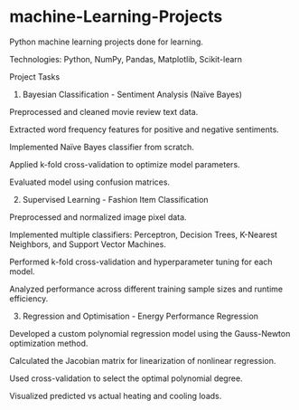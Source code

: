 # machine-Learning-Projects

Python machine learning projects done for learning.

Technologies:
Python, NumPy, Pandas, Matplotlib, Scikit-learn

Project Tasks
1. Bayesian Classification - Sentiment Analysis (Naïve Bayes)

Preprocessed and cleaned movie review text data.

Extracted word frequency features for positive and negative sentiments.

Implemented Naïve Bayes classifier from scratch.

Applied k-fold cross-validation to optimize model parameters.

Evaluated model using confusion matrices.

2. Supervised Learning -  Fashion Item Classification

Preprocessed and normalized image pixel data.

Implemented multiple classifiers: Perceptron, Decision Trees, K-Nearest Neighbors, and Support Vector Machines.

Performed k-fold cross-validation and hyperparameter tuning for each model.

Analyzed performance across different training sample sizes and runtime efficiency.

3. Regression and Optimisation - Energy Performance Regression

Developed a custom polynomial regression model using the Gauss-Newton optimization method.

Calculated the Jacobian matrix for linearization of nonlinear regression.

Used cross-validation to select the optimal polynomial degree.

Visualized predicted vs actual heating and cooling loads.

